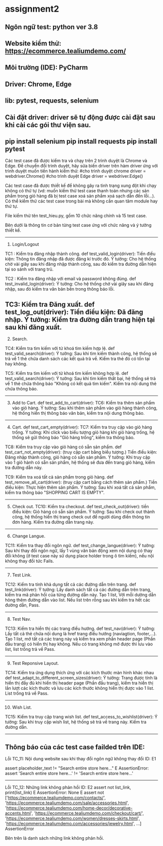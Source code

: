# assignment2

Ngôn ngữ test: python ver 3.8
-------
Website kiểm thử: https://ecommerce.tealiumdemo.com/
-------
Môi trường (IDE): PyCharm
-------
Driver: Chrome, Edge
-------
lib: pytest, requests, selenium
-------
Cài đặt driver: driver sẽ tự động được cài đặt sau khi cài các gói thư viện sau.
---------------
pip install selenium
pip install requests
pip install pytest
---------------

Các test case đã được kiểm tra và chạy trên 2 trình duyệt là Chrome và Edge. Để chuyển đổi trình duyệt, hãy sửa biến driver trên hàm driver ứng với trình duyệt muốn tiến hành kiểm thử: 
#cho trình duyệt chrome
driver = webdriver.Chrome()
#cho trình duyệt Edge
driver = webdriver.Edge()

Các test case đã được thiết kế để không gây ra tình trạng xung đột khi chạy không có thứ tự (vd: muốn kiểm thử test case thanh toán nhưng các sản phẩm trong giỏ hàng đã bị test case xoá sản phẩm xoá sạch dẫn đến lỗi...). Có thể kiểm thử các test case trong bài mà không cần quan tâm module hay thứ tự.

File kiểm thử tên test_hieu.py, gồm 10 chức năng chính và 15 test case.

Bên dưới là thông tin cơ bản từng test case ứng với chức năng và ý tưởng thiết kế.

---------------
1. Login/Logout

TC1 : Kiểm tra đăng nhập thành công.
def test_valid_login(driver):
Tiền điều kiện: Thông tin đăng nhập đã được đăng kí trước đó.
Ý tưởng: Cho hệ thống chờ vài giây sau khi đăng nhập thành công, sau đó kiểm tra đường dẫn hiện tại so sánh với trang trủ.

TC2 : Kiểm tra đăng nhập với email và password không đúng.
def test_invalid_login(driver):
Ý tưởng:  Cho hệ thống chờ vài giây sau khi đăng nhập, sau đó kiểm tra văn bản bên trong thông báo lỗi.

TC3: Kiểm tra Đăng xuất.
def test_log_out(driver):
Tiền điều kiện: Đã đăng nhập.
Ý tưởng: Kiểm tra đường dẫn trang hiện tại sau khi đăng xuất.
---------------------
2. Search.

TC4: Kiểm tra tìm kiếm với từ khoá tìm kiếm hợp lệ.
def test_valid_search(driver):
Ý tưởng: Sau khi tìm kiếm thành công, hệ thống sẽ trả về 1 thẻ chứa danh sách các kết quả trả về. Kiểm tra thẻ đó có tồn tại hay không.

TC5: Kiểm tra tìm kiếm với từ khoá tìm kiếm không hợp lệ.
def test_valid_search(driver):
Ý tưởng: Sau khi tìm kiếm thất bại, hệ thống sẽ trả về 1 thẻ chứa thông báo "Không có kết quả tìm kiếm". Kiểm tra nội dung thẻ chứa thông báo.

------------------
3. Add to Cart.
def test_add_to_cart(driver):
TC6: Kiểm tra thêm sản phẩm vào giỏ hàng.
Ý tưởng: Sau khi thêm sản phẩm vào giỏ hàng thành công, hệ thống hiển thị thông báo văn bản, kiểm tra nội dung thông báo.

------------------
4. Cart.
def test_cart_empty(driver):
TC7: Kiểm tra truy cập vào giỏ hàng trống.
Ý tưởng: Khi click vào biểu tượng giỏ hàng khi giỏ hàng trống, hệ thống sẽ gửi thông báo "Giỏ hàng trống", kiểm tra thông báo.

TC8: Kiểm tra truy cập vào giỏ hàng có sẵn sản phẩm.
def test_cart_not_empty(driver):
(truy cập cart bằng biểu tượng.)
Tiền điều kiện: Đăng nhập thành công, giỏ hàng có sẵn sản phẩm.
Ý tưởng: Khi truy cập vào 1 giỏ hành có sẵn sản phẩm, hệ thống sẽ đưa đến trang giỏ hàng, kiểm tra đường dẫn này.

TC9: Kiểm tra xoá tất cả sản phẩm trong giỏ hàng.
def test_remove_all_cart(driver):
(truy cập cart bằng cách thêm sản phẩm.)
Tiền điều kiện: Thực hiện thêm sản phẩm.
Ý tưởng: Sau khi xoá tất cả sản phẩm, kiểm tra thông báo "SHOPPING CART IS EMPTY".

----------------------
5. Check out. 
TC10: Kiểm tra checkout.
def test_check_out(driver):
tiền điều kiện: Giỏ hàng có sẵn sản phẩm.
Ý tưởng: Sau khi check out thành công, hệ thống hiển thị trang check out để người dùng điền thông tin đơn hàng. Kiểm tra đường dẫn trang này.

----------------------
6. Change Langue.

TC11: Kiểm tra thay đổi ngôn ngữ.
def test_change_langue(driver):
Ý tưởng: Sau khi thay đổi ngôn ngữ, lấy 1 vùng văn bản động xem nội dung có thay đổi không (ở test case này sử dụng place holder trong ô tìm kiếm), nếu nội không thay đổi tức Fails.

-----------------------
7. Test Link.

TC12: Kiểm tra tính khả dụng tất cả các đường dẫn trên trang.
def test_link(driver):
Ý tưởng: Lấy danh sách tất cả các đường dẫn trên trang, kiểm tra mã phản hồi của từng đường dẫn này. Tạo 1 list, Với mỗi dường dẫn hỏng thêm đường dẫn vào list. Nếu list trên rỗng sau khi kiểm tra hết các đường dẫn, Pass.

--------------------------
8. Test Nav.

TC13: Kiểm tra hiển thị các trang điều hướng.
def test_nav(driver):
Ý tưởng: Lấy tất cả thẻ chứa nội dung là href trang điều hướng (naviagtion, footer,...). Tạo 1 list, mở tất cả các trang này và kiểm tra xem phần header page (Phần đầu trang) có hiển thị hay không. Nếu có trang không mở được thì lưu vào list, list trống trả về Pass.

---------------------------
9. Test Reponsive Layout.

TC14: Kiểm tra ứng dụng thích ứng với các kích thước màn hình khác nhau
def test_adapt_to_different_screen_sizes(driver):
Ý tưởng: Trang được tính là hiển thị đầy đủ khi hiển thị header page (Phần đầu trang), kiểm tra hiển thị lần lượt các kích thước và lưu các kích thước không hiển thị được vào 1 list. List trống trả về Pass.

---------------------------
10. Wish List.

TC15: Kiểm tra truy cập trang wish list.
def test_access_to_wishlist(driver):
Ý tưởng: Sau khi truy cập wish list, hệ thống sẽ trả về trang này. Kiểm tra đường dẫn.

-----------------------------
Thông báo của các test case failded trên IDE:
------------------------

Lỗi TC_11: Nội dung website sau khi thay đổi ngôn ngữ không thay đổi
ID: E1

assert placeholder_text != "Search entire store here..."
E       AssertionError: assert 'Search entire store here...' != 'Search entire store here...'

-------------------------------
Lỗi TC_12: Những link không phản hồi
ID: E2
assert not list_link, print(list_link)
E       AssertionError: None
E       assert not ['https://ecommerce.tealiumdemo.com/contacts/', 'https://ecommerce.tealiumdemo.com/sale/accessories.html', 'https://ecommerce.tealiumdemo.com/home-decor/decorative-accents.html', 'https://ecommerce.tealiumdemo.com/checkout/cart/', 'https://ecommerce.tealiumdemo.com/women/dresses-skirts.html', 'https://ecommerce.tealiumdemo.com/accessories/jewelry.html', ...]
AssertionError

Bên trên là danh sách những link không phản hồi.



